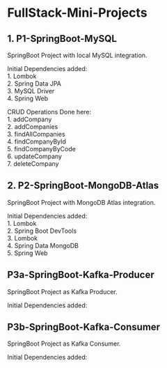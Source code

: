 # FullStack-Mini-Projects




## 1. P1-SpringBoot-MySQL
SpringBoot Project with local MySQL integration.  
  
Initial Dependencies added:  
    1. Lombok  
    2. Spring Data JPA  
    3. MySQL Driver  
    4. Spring Web  

CRUD Operations Done here:  
    1. addCompany  
    2. addCompanies  
    3. findAllCompanies  
    4. findCompanyById  
    5. findCompanyByCode  
    6. updateCompany  
    7. deleteCompany  

  
## 2. P2-SpringBoot-MongoDB-Atlas
SpringBoot Project with MongoDB Atlas integration.  

Initial Dependencies added:  
    1. Lombok  
    2. Spring Boot DevTools  
    3. Lombok  
    4. Spring Data MongoDB  
    5. Spring Web  

    
## P3a-SpringBoot-Kafka-Producer
SpringBoot Project as Kafka Producer.  

Initial Dependencies added:  
## P3b-SpringBoot-Kafka-Consumer
SpringBoot Project as Kafka Consumer.  

Initial Dependencies added:  